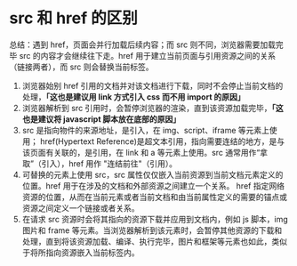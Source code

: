 # src 和 href 的区别

总结：遇到 href，页面会并行加载后续内容；而 src 则不同，浏览器需要加载完毕 src 的内容才会继续往下走。href 用于建立当前页面与引用资源之间的关系（链接两者），而 src 则会替换当前标签。

1. 浏览器始别 href 引用的文档并对该文档进行下载，同时不会停止当前文档的处理，**「这也是建议用 link 方式引入 css 而不用 import 的原因」**
2. 浏览器解析到 src 引用时，会暂停浏览器的渲染，直到该资源加载完毕，**「这也是建议将 javascript 脚本放在底部的原因」**
3. src 是指向物件的来源地址，是引入，在 img、script、iframe 等元素上使用； href(Hypertext Reference)是超文本引用，指向需要连结的地方，是与该页面有关联的，是引用，在 link 和 a 等元素上使用。src 通常用作“拿取”（引入），href 用作 "连结前往"（引用）。
4. 可替换的元素上使用 src，src 属性仅仅嵌入当前资源到当前文档元素定义的位置。href 用于在涉及的文档和外部资源之间建立一个关系。 href 指定网络资源的位置，从而在当前元素或者当前文档和由当前属性定义的需要的锚点或资源之间定义一个链接或者关系。
5. 在请求 src 资源时会将其指向的资源下载并应用到文档内，例如 js 脚本，img 图片和 frame 等元素。当浏览器解析到该元素时，会暂停其他资源的下载和处理，直到将该资源加载、编译、执行完毕，图片和框架等元素也如此，类似于将所指向资源嵌入当前标签内。
